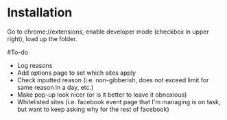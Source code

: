 # Installation

Go to chrome://extensions, enable developer mode (checkbox in upper right), load up the folder.

#To-do
* Log reasons
* Add options page to set which sites apply
* Check inputted reason  (i.e. non-gibberish, does not exceed limit for same reason in a day, etc.)
* Make pop-up look nicer (or is it better to leave it obnoxious)
* Whitelisted sites (i.e. facebook event page that I'm managing is on task, but want to keep asking why for the rest of facebook)